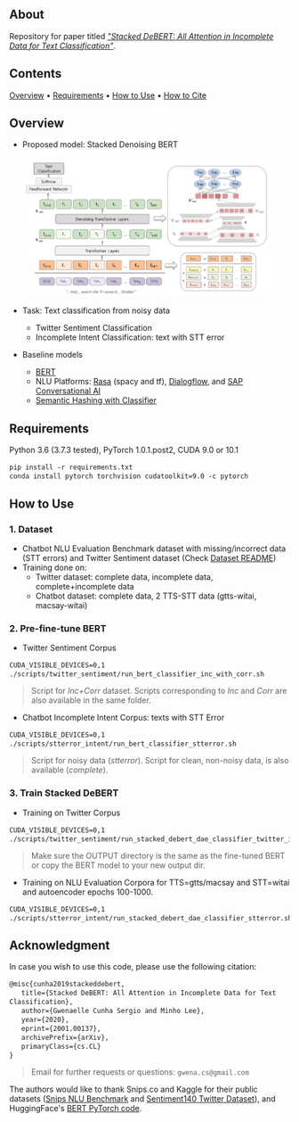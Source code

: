 ## About
Repository for paper titled [*"Stacked DeBERT: All Attention in Incomplete Data for Text Classification"*](https://arxiv.org/abs/2001.00137).

## Contents
[Overview](#overview) • [Requirements](#requirements) • [How to Use](#how-to-use) • [How to Cite](#acknowledgment)

## Overview
* Proposed model: Stacked Denoising BERT 
    <p align="left">
    <img src="./data/assets/model.png" height="250" alt="Model Architecture">
    </p>
    
* Task: Text classification from noisy data
    * Twitter Sentiment Classification
    * Incomplete Intent Classification: text with STT error

* Baseline models
  * [BERT](https://github.com/huggingface/pytorch-pretrained-BERT)
  * NLU Platforms: [Rasa](https://rasa.com) (spacy and tf), [Dialogflow](https://dialogflow.com), and [SAP Conversational AI](https://cai.tools.sap) 
  * [Semantic Hashing with Classifier](https://github.com/kumar-shridhar/Know-Your-Intent)

## Requirements
Python 3.6 (3.7.3 tested), PyTorch 1.0.1.post2, CUDA 9.0 or 10.1
```
pip install -r requirements.txt
conda install pytorch torchvision cudatoolkit=9.0 -c pytorch
```

## How to Use
### 1. Dataset
* Chatbot NLU Evaluation Benchmark dataset with missing/incorrect data (STT errors) and Twitter Sentiment dataset (Check [Dataset README](./data/README.md))
* Training done on:
    * Twitter dataset: complete data, incomplete data, complete+incomplete data
    * Chatbot dataset: complete data, 2 TTS-STT data (gtts-witai, macsay-witai)

### 2. Pre-fine-tune BERT
* Twitter Sentiment Corpus
```
CUDA_VISIBLE_DEVICES=0,1 ./scripts/twitter_sentiment/run_bert_classifier_inc_with_corr.sh
```
> Script for *Inc+Corr* dataset. Scripts corresponding to *Inc* and *Corr* are also available in the same folder.

* Chatbot Incomplete Intent Corpus: texts with STT Error
```
CUDA_VISIBLE_DEVICES=0,1 ./scripts/stterror_intent/run_bert_classifier_stterror.sh
```
> Script for noisy data (*stterror*). Script for clean, non-noisy data, is also available (*complete*).

### 3. Train Stacked DeBERT
* Training on Twitter Corpus
```
CUDA_VISIBLE_DEVICES=0,1 ./scripts/twitter_sentiment/run_stacked_debert_dae_classifier_twitter_inc_with_corr.sh
```
> Make sure the OUTPUT directory is the same as the fine-tuned BERT or copy the BERT model to your new output dir.

* Training on NLU Evaluation Corpora for TTS=gtts/macsay and STT=witai and autoencoder epochs 100-1000.
```
CUDA_VISIBLE_DEVICES=0,1 ./scripts/stterror_intent/run_stacked_debert_dae_classifier_stterror.sh
```

## Acknowledgment
In case you wish to use this code, please use the following citation:

```
@misc{cunha2019stackeddebert,
   title={Stacked DeBERT: All Attention in Incomplete Data for Text Classification},
   author={Gwenaelle Cunha Sergio and Minho Lee},
   year={2020},
   eprint={2001.00137},
   archivePrefix={arXiv},
   primaryClass={cs.CL}
}
```
> Email for further requests or questions: `gwena.cs@gmail.com`

The authors would like to thank Snips.co and Kaggle for their public datasets ([Snips NLU Benchmark](https://github.com/snipsco/nlu-benchmark) and [Sentiment140 Twitter Dataset](https://www.kaggle.com/kazanova/sentiment140)), and HuggingFace's [BERT PyTorch code](https://github.com/huggingface/pytorch-pretrained-BERT).
